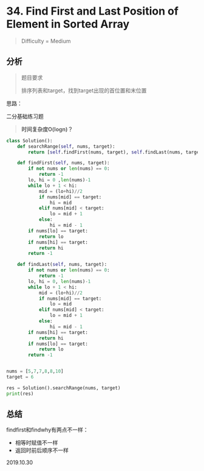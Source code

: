 # 34. Find First and Last Position of Element in Sorted Array
> Difficulty = Medium

## 分析

> 题目要求
> 
> 排序列表和target，找到target出现的首位置和末位置

思路：

二分基础练习题

> **时间复杂度O(logn)？**


```python
class Solution():
    def searchRange(self, nums, target):
        return [self.findFirst(nums, target), self.findLast(nums, target)]

    def findFirst(self, nums, target):
        if not nums or len(nums) == 0:
            return -1
        lo, hi = 0 ,len(nums)-1
        while lo + 1 < hi:
            mid = (lo+hi)//2
            if nums[mid] == target:
                hi = mid
            elif nums[mid] < target:
                lo = mid + 1
            else:
                hi = mid - 1
        if nums[lo] == target:
            return lo
        if nums[hi] == target:
            return hi
        return -1

    def findLast(self, nums, target):
        if not nums or len(nums) == 0:
            return -1
        lo, hi = 0, len(nums)-1
        while lo + 1 < hi:
            mid = (lo+hi)//2
            if nums[mid] == target:
                lo = mid
            elif nums[mid] < target:
                lo = mid + 1
            else:
                hi = mid - 1
        if nums[hi] == target:
            return hi
        if nums[lo] == target:
            return lo
        return -1


nums = [5,7,7,8,8,10]
target = 6

res = Solution().searchRange(nums, target)
print(res)
```


## 总结

findfirst和findwhy有两点不一样：
- 相等时赋值不一样
- 返回时前后顺序不一样

2019.10.30